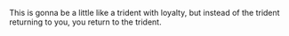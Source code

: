 This is gonna be a little like a trident with loyalty, but instead of the trident returning to you, you return to the trident.